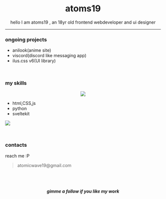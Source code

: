<H1 align=center >atoms19</H1>
<p align=center >hello I am atoms19 , an 18yr old frontend webdeveloper and ui designer</p>
<hr>
<h3>ongoing projects</h3>
<ul>
<li>anilook(anime site)</li>
<li>viscord(discord like messaging app)</li>
<li>ilus.css v6(UI library)</li>
</ul>
<br>

<h3>my skills</h3>
<p align="center">
  <a href="https://skillicons.dev">
    <img src="https://skillicons.dev/icons?i=svelte,tailwind,html,javascript " />
  </a>
</p>
<ul>
<li>html,CSS,js</li>
<li>python</li>
<li>sveltekit</li>
</ul>

<p align="left">

<img src="https://github-readme-streak-stats.herokuapp.com/?user=atoms19&theme=dar" >

</p>


<br>
<h3>contacts</h3>
<p>reach me :P 
<blockquote>atomicwave19@gmail.com</blockquote>

</p>
<br><br>
<h5 align="center">gimme a follow if you like my work</h5>



